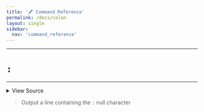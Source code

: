 ```yaml
---
title: '🖋️ Command Reference'
permalink: /docs/colon
layout: single
sidebar:
  nav: 'command_reference'
---
```


---

# `:`

---



<details>
  <summary>View Source</summary>

{% highlight sh %}

!fn --shellpen-private writeDSL writeln ":"
{% endhighlight %}

</details>



> Output a line containing the `:` null character







